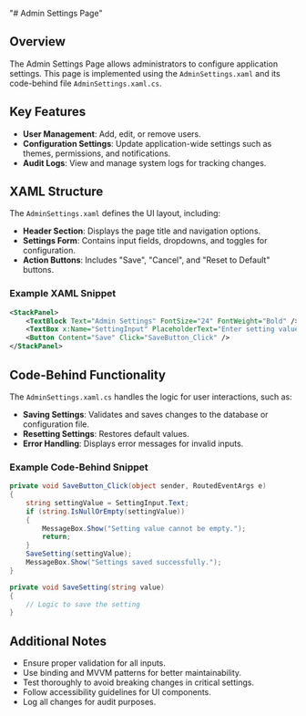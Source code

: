 "# Admin Settings Page" 
## Overview

The Admin Settings Page allows administrators to configure application settings. This page is implemented using the `AdminSettings.xaml` and its code-behind file `AdminSettings.xaml.cs`.

## Key Features

- **User Management**: Add, edit, or remove users.
- **Configuration Settings**: Update application-wide settings such as themes, permissions, and notifications.
- **Audit Logs**: View and manage system logs for tracking changes.

## XAML Structure

The `AdminSettings.xaml` defines the UI layout, including:

- **Header Section**: Displays the page title and navigation options.
- **Settings Form**: Contains input fields, dropdowns, and toggles for configuration.
- **Action Buttons**: Includes "Save", "Cancel", and "Reset to Default" buttons.

### Example XAML Snippet

```xml
<StackPanel>
    <TextBlock Text="Admin Settings" FontSize="24" FontWeight="Bold" />
    <TextBox x:Name="SettingInput" PlaceholderText="Enter setting value" />
    <Button Content="Save" Click="SaveButton_Click" />
</StackPanel>
```

## Code-Behind Functionality

The `AdminSettings.xaml.cs` handles the logic for user interactions, such as:

- **Saving Settings**: Validates and saves changes to the database or configuration file.
- **Resetting Settings**: Restores default values.
- **Error Handling**: Displays error messages for invalid inputs.

### Example Code-Behind Snippet

```csharp
private void SaveButton_Click(object sender, RoutedEventArgs e)
{
    string settingValue = SettingInput.Text;
    if (string.IsNullOrEmpty(settingValue))
    {
        MessageBox.Show("Setting value cannot be empty.");
        return;
    }
    SaveSetting(settingValue);
    MessageBox.Show("Settings saved successfully.");
}

private void SaveSetting(string value)
{
    // Logic to save the setting
}
```

## Additional Notes

- Ensure proper validation for all inputs.
- Use binding and MVVM patterns for better maintainability.
- Test thoroughly to avoid breaking changes in critical settings.
- Follow accessibility guidelines for UI components.
- Log all changes for audit purposes.